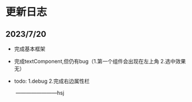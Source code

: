 # 更新日志



## 2023/7/20

* 完成基本框架

* 完成textComponent,但仍有bug（1.第一个组件会出现在左上角 2.选中效果无）

* todo: 1.debug  2.完成右边属性栏

  ​                                                              ————————hsj